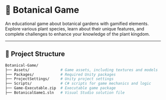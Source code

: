 # 🌿 Botanical Game

An educational game about botanical gardens with gamified elements. Explore various plant species, learn about their unique features, and complete challenges to enhance your knowledge of the plant kingdom.

---

## 📂 Project Structure

```bash
Botanical-Game/
├── Assets/              # Game assets, including textures and models
├── Packages/            # Required Unity packages
├── ProjectSettings/     # Unity project settings
├── Scripts/             # C# scripts for game mechanics and logic
├── Game-Executable.zip  # Executable game package
├── BotanicalGame1.sln   # Visual Studio solution file
